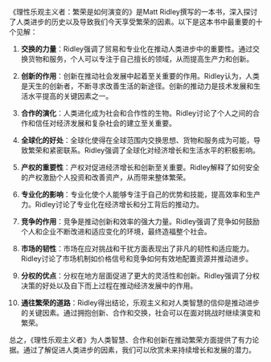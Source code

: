 《理性乐观主义者：繁荣是如何演变的》是Matt Ridley撰写的一本书，深入探讨了人类进步的历史以及导致我们今天享受繁荣的因素。以下是这本书中最重要的十个见解：

1. **交换的力量**：Ridley强调了贸易和专业化在推动人类进步中的重要性。通过交换货物和服务，个人可以专注于自己擅长的领域，从而提高生产力和创新。

2. **创新的作用**：创新在推动社会发展中起着至关重要的作用。Ridley认为，人类是天生的创新者，不断寻求改善生活的新途径。创新的推动力是技术发展和生活水平提高的关键因素之一。

3. **合作的演化**：人类进化成为社会和合作性的生物。Ridley讨论了个人之间的合作和信任对经济发展和复杂社会的建立至关重要。

4. **全球化的好处**：全球化使得在全球范围内交换思想、货物和服务成为可能，导致繁荣和紧密联系。Ridley强调了全球化对经济增长和生活水平的积极影响。

5. **产权的重要性**：产权对促进经济增长和创新至关重要。Ridley解释了如何安全的产权激励个人投资和改善资产，从而带来整体繁荣。

6. **专业化的影响**：专业化使个人能够专注于自己的优势和技能，提高效率和生产力。Ridley讨论了专业化在经济增长和分工背后的推动力。

7. **竞争的作用**：竞争是推动创新和效率的强大力量。Ridley强调了竞争如何鼓励个人和企业不断改进和适应变化的环境，最终造福整个社会。

8. **市场的韧性**：市场在应对挑战和干扰方面表现出了非凡的韧性和适应能力。Ridley讨论了市场机制如价格信号和竞争如何有效地配置资源并推动进步。

9. **分权的优点**：分权在地方层面促进了更大的灵活性和创新。Ridley强调了分权决策的好处以及自下而上过程在推动经济发展中的作用。

10. **通往繁荣的道路**：Ridley得出结论，乐观主义和对人类智慧的信仰是推动进步的关键因素。通过拥抱创新、合作和交换，社会可以在面对挑战时继续演变和繁荣。

总之，《理性乐观主义者》为人类智慧、合作和创新在推动繁荣方面提供了有力论据。通过了解促进人类进步的因素，我们可以欣赏未来持续增长和发展的潜力。
